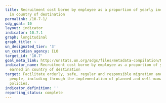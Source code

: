```yaml
---
title: Recruitment cost borne by employee as a proportion of yearly income earned
  in country of destination
permalink: /10-7-1/
sdg_goal: 10
layout: indicator
indicator: 10.7.1
graph: longitudinal
graph_title: ~
un_designated_tier: '3'
un_custodian_agency: ILO
target_id: '10.7'
goal_meta_link: http://unstats.un.org/sdgs/files/metadata-compilation/Metadata-Goal-10.pdf
indicator_name: Recruitment cost borne by employee as a proportion of yearly income
  earned in country of destination
target: Facilitate orderly, safe, regular and responsible migration and mobility of
  people, including through the implementation of planned and well-managed migration
  policies.
indicator_definition: ''
reporting_status: complete
---
```

